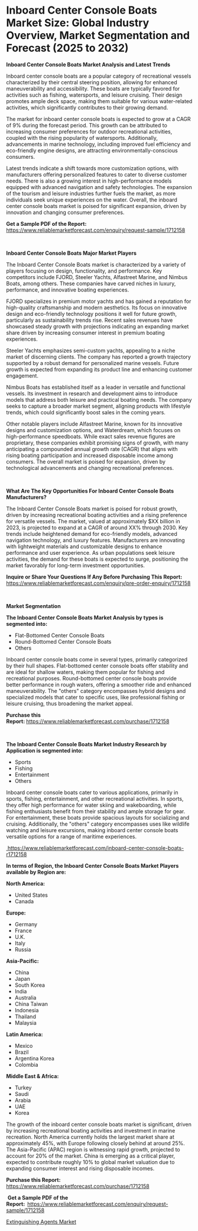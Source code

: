 <p><h1>Inboard Center Console Boats Market Size: Global Industry Overview, Market Segmentation and Forecast (2025 to 2032)</h1></p><p><strong>Inboard Center Console Boats Market Analysis and Latest Trends</strong></p>
<p><p>Inboard center console boats are a popular category of recreational vessels characterized by their central steering position, allowing for enhanced maneuverability and accessibility. These boats are typically favored for activities such as fishing, watersports, and leisure cruising. Their design promotes ample deck space, making them suitable for various water-related activities, which significantly contributes to their growing demand.</p><p>The market for inboard center console boats is expected to grow at a CAGR of 9% during the forecast period. This growth can be attributed to increasing consumer preferences for outdoor recreational activities, coupled with the rising popularity of watersports. Additionally, advancements in marine technology, including improved fuel efficiency and eco-friendly engine designs, are attracting environmentally-conscious consumers. </p><p>Latest trends indicate a shift towards more customization options, with manufacturers offering personalized features to cater to diverse customer needs. There is also a growing interest in high-performance models equipped with advanced navigation and safety technologies. The expansion of the tourism and leisure industries further fuels the market, as more individuals seek unique experiences on the water. Overall, the inboard center console boats market is poised for significant expansion, driven by innovation and changing consumer preferences.</p></p>
<p><strong>Get a Sample PDF of the Report:&nbsp;</strong> <a href="https://www.reliablemarketforecast.com/enquiry/request-sample/1712158?utm_campaign=3197&utm_medium=2&utm_source=Github&utm_content=ia&utm_term=27032025&utm_id=inboard-center-console-boats">https://www.reliablemarketforecast.com/enquiry/request-sample/1712158</a></p>
<p>&nbsp;</p>
<p><strong>Inboard Center Console Boats Major Market Players</strong></p>
<p><p>The Inboard Center Console Boats market is characterized by a variety of players focusing on design, functionality, and performance. Key competitors include FJORD, Steeler Yachts, Alfastreet Marine, and Nimbus Boats, among others. These companies have carved niches in luxury, performance, and innovative boating experiences.</p><p>FJORD specializes in premium motor yachts and has gained a reputation for high-quality craftsmanship and modern aesthetics. Its focus on innovative design and eco-friendly technology positions it well for future growth, particularly as sustainability trends rise. Recent sales revenues have showcased steady growth with projections indicating an expanding market share driven by increasing consumer interest in premium boating experiences.</p><p>Steeler Yachts emphasizes semi-custom yachts, appealing to a niche market of discerning clients. The company has reported a growth trajectory supported by a robust demand for personalized marine vessels. Future growth is expected from expanding its product line and enhancing customer engagement.</p><p>Nimbus Boats has established itself as a leader in versatile and functional vessels. Its investment in research and development aims to introduce models that address both leisure and practical boating needs. The company seeks to capture a broader market segment, aligning products with lifestyle trends, which could significantly boost sales in the coming years.</p><p>Other notable players include Alfastreet Marine, known for its innovative designs and customization options, and Waterdream, which focuses on high-performance speedboats. While exact sales revenue figures are proprietary, these companies exhibit promising signs of growth, with many anticipating a compounded annual growth rate (CAGR) that aligns with rising boating participation and increased disposable income among consumers. The overall market is poised for expansion, driven by technological advancements and changing recreational preferences.</p></p>
<p>&nbsp;</p>
<p><strong>What Are The Key Opportunities For Inboard Center Console Boats Manufacturers?</strong></p>
<p><p>The Inboard Center Console Boats market is poised for robust growth, driven by increasing recreational boating activities and a rising preference for versatile vessels. The market, valued at approximately $XX billion in 2023, is projected to expand at a CAGR of around XX% through 2030. Key trends include heightened demand for eco-friendly models, advanced navigation technology, and luxury features. Manufacturers are innovating with lightweight materials and customizable designs to enhance performance and user experience. As urban populations seek leisure activities, the demand for these boats is expected to surge, positioning the market favorably for long-term investment opportunities.</p></p>
<p><strong>Inquire or Share Your Questions If Any Before Purchasing This Report:</strong> <a href="https://www.reliablemarketforecast.com/enquiry/pre-order-enquiry/1712158?utm_campaign=3197&utm_medium=2&utm_source=Github&utm_content=ia&utm_term=27032025&utm_id=inboard-center-console-boats">https://www.reliablemarketforecast.com/enquiry/pre-order-enquiry/1712158</a></p>
<p>&nbsp;</p>
<p><strong>Market Segmentation</strong></p>
<p><strong>The Inboard Center Console Boats Market Analysis by types is segmented into:</strong></p>
<p><ul><li>Flat-Bottomed Center Console Boats</li><li>Round-Bottomed Center Console Boats</li><li>Others</li></ul></p>
<p><p>Inboard center console boats come in several types, primarily categorized by their hull shapes. Flat-bottomed center console boats offer stability and are ideal for shallow waters, making them popular for fishing and recreational purposes. Round-bottomed center console boats provide better performance in rough waters, offering a smoother ride and enhanced maneuverability. The "others" category encompasses hybrid designs and specialized models that cater to specific uses, like professional fishing or leisure cruising, thus broadening the market appeal.</p></p>
<p><strong>Purchase this Report:&nbsp;</strong><a href="https://www.reliablemarketforecast.com/purchase/1712158?utm_campaign=3197&utm_medium=2&utm_source=Github&utm_content=ia&utm_term=27032025&utm_id=inboard-center-console-boats">https://www.reliablemarketforecast.com/purchase/1712158</a></p>
<p>&nbsp;</p>
<p><strong>The Inboard Center Console Boats Market Industry Research by Application is segmented into:</strong></p>
<p><ul><li>Sports</li><li>Fishing</li><li>Entertainment</li><li>Others</li></ul></p>
<p><p>Inboard center console boats cater to various applications, primarily in sports, fishing, entertainment, and other recreational activities. In sports, they offer high performance for water skiing and wakeboarding, while fishing enthusiasts benefit from their stability and ample storage for gear. For entertainment, these boats provide spacious layouts for socializing and cruising. Additionally, the "others" category encompasses uses like wildlife watching and leisure excursions, making inboard center console boats versatile options for a range of maritime experiences.</p></p>
<p><a href="https://www.reliablemarketforecast.com/inboard-center-console-boats-r1712158?utm_campaign=3197&utm_medium=2&utm_source=Github&utm_content=ia&utm_term=27032025&utm_id=inboard-center-console-boats">&nbsp;https://www.reliablemarketforecast.com/inboard-center-console-boats-r1712158</a></p>
<p><strong>In terms of Region, the Inboard Center Console Boats Market Players available by Region are:</strong></p>
<p>
    <p> <strong> North America: </strong>
        <ul>
            <li>United States</li>
            <li>Canada</li>
        </ul>
        </p> 
    <p> <strong> Europe: </strong>
        <ul>
            <li>Germany</li>
            <li>France</li>
            <li>U.K.</li>
            <li>Italy</li>
            <li>Russia</li>
        </ul>
        </p> 
    <p> <strong> Asia-Pacific: </strong>
        <ul>
            <li>China</li>
            <li>Japan</li>
            <li>South Korea</li>
            <li>India</li>
            <li>Australia</li>
            <li>China Taiwan</li>
            <li>Indonesia</li>
            <li>Thailand</li>
            <li>Malaysia</li>
        </ul>
        </p> 
    <p> <strong> Latin America: </strong>
        <ul>
            <li>Mexico</li>
            <li>Brazil</li>
            <li>Argentina Korea</li>
            <li>Colombia</li>
        </ul>
        </p> 
    <p> <strong> Middle East & Africa: </strong>
        <ul>
            <li>Turkey</li>
            <li>Saudi</li>
            <li>Arabia</li>
            <li>UAE</li>
            <li>Korea</li>
        </ul>
    </p>
    </p>
<p><p>The growth of the inboard center console boats market is significant, driven by increasing recreational boating activities and investment in marine recreation. North America currently holds the largest market share at approximately 45%, with Europe following closely behind at around 25%. The Asia-Pacific (APAC) region is witnessing rapid growth, projected to account for 20% of the market. China is emerging as a critical player, expected to contribute roughly 10% to global market valuation due to expanding consumer interest and rising disposable incomes.</p></p>
<p><strong>Purchase this Report: </strong><a href="https://www.reliablemarketforecast.com/purchase/1712158?utm_campaign=3197&utm_medium=2&utm_source=Github&utm_content=ia&utm_term=27032025&utm_id=inboard-center-console-boats">https://www.reliablemarketforecast.com/purchase/1712158</a></p>
<p>&nbsp;<strong>Get a Sample PDF of the Report:&nbsp;&nbsp;</strong><a href="https://www.reliablemarketforecast.com/enquiry/request-sample/1712158?utm_campaign=3197&utm_medium=2&utm_source=Github&utm_content=ia&utm_term=27032025&utm_id=inboard-center-console-boats">https://www.reliablemarketforecast.com/enquiry/request-sample/1712158</a></p>
<p><strong></strong></p>
<p><p><a href="https://github.com/samesdufloiw/Market-Research-Report-List-1/blob/main/extinguishing-agents-market.md?utm_campaign=3197&utm_medium=2&utm_source=Github&utm_content=ia&utm_term=27032025&utm_id=inboard-center-console-boats">Extinguishing Agents Market</a></p></p>